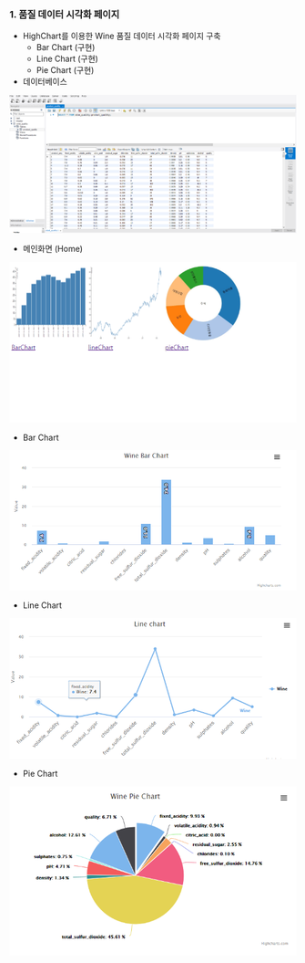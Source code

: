 ### 1. 품질 데이터 시각화 페이지

- HighChart를 이용한 Wine 품질 데이터 시각화 페이지 구축
  - Bar Chart (구현)
  - Line Chart (구현)
  - Pie Chart (구현)
- 데이터베이스

![screensh](./결과화면/wine_quality.PNG)



- 메인화면 (Home)

![screensh](./결과화면/Home.PNG)

- Bar Chart

![screensh](./결과화면/barChart.PNG)



- Line Chart

![screensh](./결과화면/lineChart.PNG)



- Pie Chart

![screensh](./결과화면/pieChart.PNG)

